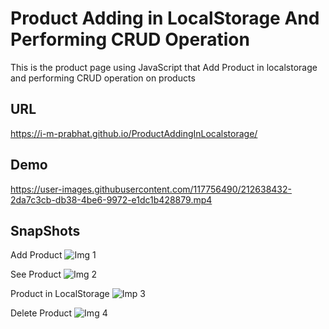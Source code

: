 # Product Adding in LocalStorage And Performing CRUD Operation

This is the product page using JavaScript that Add Product in localstorage and performing CRUD operation on products

## URL

<https://i-m-prabhat.github.io/ProductAddingInLocalstorage/>

## Demo

<https://user-images.githubusercontent.com/117756490/212638432-2da7c3cb-db38-4be6-9972-e1dc1b428879.mp4>

## SnapShots

Add Product
![Img 1](https://user-images.githubusercontent.com/117756490/212638102-023e2b85-4c1c-429c-bc65-46c3bccf5cb8.png)

See Product
![Img 2](https://user-images.githubusercontent.com/117756490/212638160-57f76b98-4873-47eb-baf6-b9aa54df506d.png)

Product in LocalStorage
![Imp 3](https://user-images.githubusercontent.com/117756490/212638197-3c215571-1fff-4151-a5e7-f7a2f94d0605.png)

Delete Product
![Img 4](https://user-images.githubusercontent.com/117756490/212638353-706d40fd-8ba5-43c2-9d57-078004040005.png)
